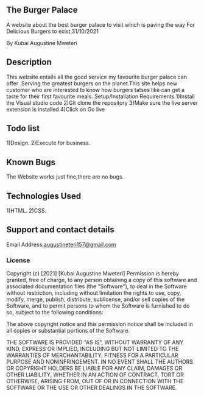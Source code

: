 ## The Burger Palace
A website about the best burger palace to visit which is paving the way For Delicious Burgers to exist,31/10/2021

By Kubai Augustine Mweteri

## Description
This website entails all the good service my favourite burger palace can offer .Serving the greatest burgers on the planet.This site helps new customer who are interested to know how burgers tatses like can get a taste for their first favourite meals.
Setup/Installation Requirements
1)Install the Visual studio code
2)Git clone the repository
3)Make sure the live server extension is installed
4)Click on Go live

## Todo list
1)Design.
2)Execute for business.

## Known Bugs
The Website works just fine,there are no bugs.
## Technologies Used
1)HTML.
2)CSS.
## Support and contact details
Email Address;augustineteri157@gmail.com

### License
Copyright (c) [2021] [Kubai Augustine Mweteri]
Permission is hereby granted, free of charge, to any person obtaining a copy of this software and associated documentation files (the "Software"), to deal in the Software without restriction, including without limitation the rights to use, copy, modify, merge, publish, distribute, sublicense, and/or sell copies of the Software, and to permit persons to whom the Software is furnished to do so, subject to the following conditions:

The above copyright notice and this permission notice shall be included in all copies or substantial portions of the Software.

THE SOFTWARE IS PROVIDED "AS IS", WITHOUT WARRANTY OF ANY KIND, EXPRESS OR IMPLIED, INCLUDING BUT NOT LIMITED TO THE WARRANTIES OF MERCHANTABILITY, FITNESS FOR A PARTICULAR PURPOSE AND NONINFRINGEMENT. IN NO EVENT SHALL THE AUTHORS OR COPYRIGHT HOLDERS BE LIABLE FOR ANY CLAIM, DAMAGES OR OTHER LIABILITY, WHETHER IN AN ACTION OF CONTRACT, TORT OR OTHERWISE, ARISING FROM, OUT OF OR IN CONNECTION WITH THE SOFTWARE OR THE USE OR OTHER DEALINGS IN THE SOFTWARE.
  
  